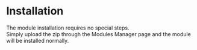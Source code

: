 # Installation

The module installation requires no special steps.  
Simply upload the zip through the Modules Manager page and the module will be installed normally.

